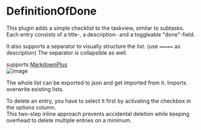 # DefinitionOfDone

This plugin adds a simple checklist to the taskview, similar to subtasks.  
Each entry consists of a title-, a description- and a toggleable "done"-field.

It also supports a separator to visually structure the list. (use `=====` as description)
The separator is collapsible as well.

supports [MarkdownPlus](https://github.com/creecros/MarkdownPlus)  
![image](https://github.com/Chaosmeister/DefinitionOfDone/assets/13346344/625da643-997c-416e-8e79-bdf2b6ce5cd2)

The whole list can be exported to json and get imported from it. Imports overwrite existing lists.

To delete an entry, you have to select it first by activating the checkbox in the options column.  
This two-step inline approach prevents accidental deletion while keeping overhead to delete multiple entries on a minimum.
